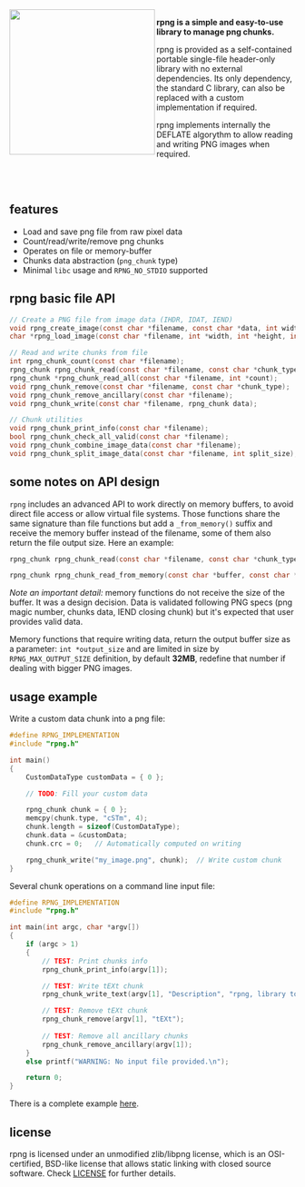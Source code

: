 <img align="left" src="https://github.com/raysan5/rpng/blob/master/logo/rpng_256x256.png" width=256>

**rpng is a simple and easy-to-use library to manage png chunks.**

rpng is provided as a self-contained portable single-file header-only library with no external dependencies. Its only dependency, the standard C library, can also be replaced with a custom implementation if required.

rpng implements internally the DEFLATE algorythm to allow reading and writing PNG images when required.

<br>
<br>

## features

 - Load and save png file from raw pixel data
 - Count/read/write/remove png chunks
 - Operates on file or memory-buffer
 - Chunks data abstraction (`png_chunk` type)
 - Minimal `libc` usage and `RPNG_NO_STDIO` supported
 
## rpng basic file API
```c
// Create a PNG file from image data (IHDR, IDAT, IEND)
void rpng_create_image(const char *filename, const char *data, int width, int height, int color_channels, int bit_depth);
char *rpng_load_image(const char *filename, int *width, int *height, int *color_channels, int force_channels);

// Read and write chunks from file
int rpng_chunk_count(const char *filename);                                  // Count the chunks in a PNG image
rpng_chunk rpng_chunk_read(const char *filename, const char *chunk_type);    // Read one chunk type
rpng_chunk *rpng_chunk_read_all(const char *filename, int *count);           // Read all chunks
void rpng_chunk_remove(const char *filename, const char *chunk_type);        // Remove one chunk type
void rpng_chunk_remove_ancillary(const char *filename);                      // Remove all chunks except: IHDR-PLTE-IDAT-IEND
void rpng_chunk_write(const char *filename, rpng_chunk data);                // Write one new chunk after IHDR (any kind)

// Chunk utilities
void rpng_chunk_print_info(const char *filename);                            // Output info about the chunks
bool rpng_chunk_check_all_valid(const char *filename);                       // Check chunks CRC is valid
void rpng_chunk_combine_image_data(const char *filename);                    // Combine multiple IDAT chunks into a single one
void rpng_chunk_split_image_data(const char *filename, int split_size);      // Split one IDAT chunk into multiple ones
```

## some notes on API design
`rpng` includes an advanced API to work directly on memory buffers, to avoid direct file access or allow virtual file systems.
Those functions share the same signature than file functions but add a `_from_memory()` suffix and receive the memory buffer instead of the filename, some of them also return the file output size. Here an example:
```c
rpng_chunk rpng_chunk_read(const char *filename, const char *chunk_type);            // Read one chunk type
```
```c
rpng_chunk rpng_chunk_read_from_memory(const char *buffer, const char *chunk_type);  // Read one chunk type from memory
```
*Note an important detail:* memory functions do not receive the size of the buffer. It was a design decision.
Data is validated following PNG specs (png magic number, chunks data, IEND closing chunk) but it's expected that user provides valid data.

Memory functions that require writing data, return the output buffer size as a parameter: `int *output_size` and are limited in size by `RPNG_MAX_OUTPUT_SIZE` definition, by default **32MB**, redefine that number if dealing with bigger PNG images.

## usage example

Write a custom data chunk into a png file:
```c
#define RPNG_IMPLEMENTATION
#include "rpng.h"

int main()
{
    CustomDataType customData = { 0 };

    // TODO: Fill your custom data

    rpng_chunk chunk = { 0 };
    memcpy(chunk.type, "cSTm", 4);
    chunk.length = sizeof(CustomDataType);
    chunk.data = &customData;
    chunk.crc = 0;   // Automatically computed on writing

    rpng_chunk_write("my_image.png", chunk);  // Write custom chunk
}
```

Several chunk operations on a command line input file:
```c
#define RPNG_IMPLEMENTATION
#include "rpng.h"

int main(int argc, char *argv[])
{
    if (argc > 1)
    {
        // TEST: Print chunks info
        rpng_chunk_print_info(argv[1]);

        // TEST: Write tEXt chunk
        rpng_chunk_write_text(argv[1], "Description", "rpng, library to manage png chunks");

        // TEST: Remove tEXt chunk
        rpng_chunk_remove(argv[1], "tEXt");
        
        // TEST: Remove all ancillary chunks
        rpng_chunk_remove_ancillary(argv[1]);
    }
    else printf("WARNING: No input file provided.\n");

    return 0;
}
```

There is a complete example [here](https://github.com/raysan5/rpng/blob/master/example/rpng_test_suite.c).

## license

rpng is licensed under an unmodified zlib/libpng license, which is an OSI-certified, BSD-like license that allows static linking with closed source software. Check [LICENSE](LICENSE) for further details.

